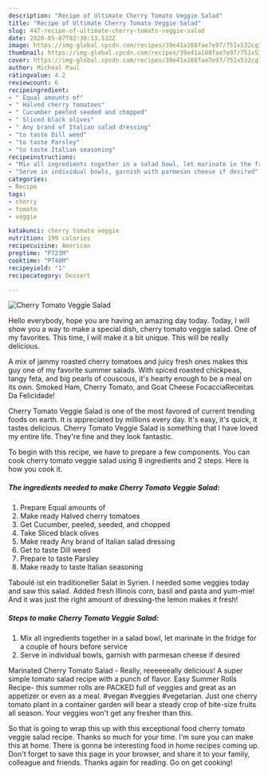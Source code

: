 ```yaml
---
description: "Recipe of Ultimate Cherry Tomato Veggie Salad"
title: "Recipe of Ultimate Cherry Tomato Veggie Salad"
slug: 447-recipe-of-ultimate-cherry-tomato-veggie-salad
date: 2020-05-07T02:30:13.532Z
image: https://img-global.cpcdn.com/recipes/39e41a108fae7e97/751x532cq70/cherry-tomato-veggie-salad-recipe-main-photo.jpg
thumbnail: https://img-global.cpcdn.com/recipes/39e41a108fae7e97/751x532cq70/cherry-tomato-veggie-salad-recipe-main-photo.jpg
cover: https://img-global.cpcdn.com/recipes/39e41a108fae7e97/751x532cq70/cherry-tomato-veggie-salad-recipe-main-photo.jpg
author: Micheal Paul
ratingvalue: 4.2
reviewcount: 6
recipeingredient:
- " Equal amounts of"
- " Halved cherry tomatoes"
- " Cucumber peeled seeded and chopped"
- " Sliced black olives"
- " Any brand of Italian salad dressing"
- "to taste Dill weed"
- "to taste Parsley"
- "to taste Italian seasoning"
recipeinstructions:
- "Mix all ingredients together in a salad bowl, let marinate in the fridge for a couple of hours before service"
- "Serve in individual bowls, garnish with parmesan cheese if desired"
categories:
- Recipe
tags:
- cherry
- tomato
- veggie

katakunci: cherry tomato veggie 
nutrition: 199 calories
recipecuisine: American
preptime: "PT23M"
cooktime: "PT48M"
recipeyield: "1"
recipecategory: Dessert

---
```



![Cherry Tomato Veggie Salad](https://img-global.cpcdn.com/recipes/39e41a108fae7e97/751x532cq70/cherry-tomato-veggie-salad-recipe-main-photo.jpg)

Hello everybody, hope you are having an amazing day today. Today, I will show you a way to make a special dish, cherry tomato veggie salad. One of my favorites. This time, I will make it a bit unique. This will be really delicious.

A mix of jammy roasted cherry tomatoes and juicy fresh ones makes this guy one of my favorite summer salads. With spiced roasted chickpeas, tangy feta, and big pearls of couscous, it&#39;s hearty enough to be a meal on its own. Smoked Ham, Cherry Tomato, and Goat Cheese FocacciaReceitas Da Felicidade!

Cherry Tomato Veggie Salad is one of the most favored of current trending foods on earth. It is appreciated by millions every day. It's easy, it's quick, it tastes delicious. Cherry Tomato Veggie Salad is something that I have loved my entire life. They're fine and they look fantastic.


To begin with this recipe, we have to prepare a few components. You can cook cherry tomato veggie salad using 8 ingredients and 2 steps. Here is how you cook it.

<!--inarticleads1-->

##### The ingredients needed to make Cherry Tomato Veggie Salad:

1. Prepare  Equal amounts of
1. Make ready  Halved cherry tomatoes
1. Get  Cucumber, peeled, seeded, and chopped
1. Take  Sliced black olives
1. Make ready  Any brand of Italian salad dressing
1. Get to taste Dill weed
1. Prepare to taste Parsley
1. Make ready to taste Italian seasoning


Taboulé ist ein traditioneller Salat in Syrien. I needed some veggies today and saw this salad. Added fresh Illinois corn, basil and pasta and yum-mie! And it was just the right amount of dressing-the lemon makes it fresh! 

<!--inarticleads2-->

##### Steps to make Cherry Tomato Veggie Salad:

1. Mix all ingredients together in a salad bowl, let marinate in the fridge for a couple of hours before service
1. Serve in individual bowls, garnish with parmesan cheese if desired


Marinated Cherry Tomato Salad - Really, reeeeeeally delicious! A super simple tomato salad recipe with a punch of flavor. Easy Summer Rolls Recipe- this summer rolls are PACKED full of veggies and great as an appetizer or even as a meal. #vegan #veggies #vegetarian. Just one cherry tomato plant in a container garden will bear a steady crop of bite-size fruits all season. Your veggies won&#39;t get any fresher than this. 

So that is going to wrap this up with this exceptional food cherry tomato veggie salad recipe. Thanks so much for your time. I'm sure you can make this at home. There is gonna be interesting food in home recipes coming up. Don't forget to save this page in your browser, and share it to your family, colleague and friends. Thanks again for reading. Go on get cooking!
